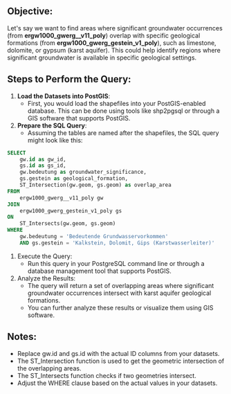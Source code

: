 ## Objective: 
Let's say we want to find areas where significant groundwater occurrences (from **ergw1000_gwerg__v11_poly**) overlap with specific geological formations (from **ergw1000_gwerg_gestein_v1_poly**), such as limestone, dolomite, or gypsum (karst aquifer). This could help identify regions where significant groundwater is available in specific geological settings.
## Steps to Perform the Query:
1. **Load the Datasets into PostGIS**:
   - First, you would load the shapefiles into your PostGIS-enabled database. This can be done using tools like shp2pgsql or through a GIS software that supports PostGIS.
2. **Prepare the SQL Query**:
   - Assuming the tables are named after the shapefiles, the SQL query might look like this:
```sql
SELECT
    gw.id as gw_id,
    gs.id as gs_id,
    gw.bedeutung as groundwater_significance,
    gs.gestein as geological_formation,
    ST_Intersection(gw.geom, gs.geom) as overlap_area
FROM
    ergw1000_gwerg__v11_poly gw
JOIN
    ergw1000_gwerg_gestein_v1_poly gs
ON
    ST_Intersects(gw.geom, gs.geom)
WHERE
    gw.bedeutung = 'Bedeutende Grundwasservorkommen'
    AND gs.gestein = 'Kalkstein, Dolomit, Gips (Karstwasserleiter)'
```

1. Execute the Query:
   - Run this query in your PostgreSQL command line or through a database management tool that supports PostGIS.
2. Analyze the Results:
   - The query will return a set of overlapping areas where significant groundwater occurrences intersect with karst aquifer geological formations.
   - You can further analyze these results or visualize them using GIS software.

## Notes:
 - Replace gw.id and gs.id with the actual ID columns from your datasets.
 - The ST_Intersection function is used to get the geometric intersection of the overlapping areas.
 - The ST_Intersects function checks if two geometries intersect.
 - Adjust the WHERE clause based on the actual values in your datasets.
